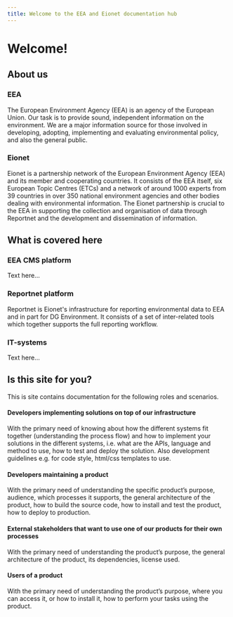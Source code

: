 ```yaml
---
title: Welcome to the EEA and Eionet documentation hub
---
```


# Welcome!

## About us

### EEA

The European Environment Agency (EEA) is an agency of the European Union. Our task is to provide sound, independent information on the environment. We are a major information source for those involved in developing, adopting, implementing and evaluating environmental policy, and also the general public.

### Eionet

Eionet is a partnership network of the European Environment Agency (EEA) and its member and cooperating countries. It consists of the EEA itself, six European Topic Centres (ETCs) and a network of around 1000 experts from 39 countries in over 350 national environment agencies and other bodies dealing with environmental information. The Eionet partnership is crucial to the EEA in supporting the collection and organisation of data through Reportnet and the development and dissemination of information.


## What is covered here

### EEA CMS platform

Text here...

### Reportnet platform

Reportnet is Eionet's infrastructure for reporting environmental data to EEA and in part for DG Environment. It consists of a set of inter-related tools which together supports the full reporting workflow.

### IT-systems

Text here...


## Is this site for you?

This is site contains documentation for the following roles and scenarios.

#### Developers implementing solutions on top of our infrastructure

With the primary need of knowing about how the different systems fit together (understanding the process flow) and how to implement your solutions in the different systems, i.e. what are the APIs, language and method to use, how to test and deploy the solution. Also development guidelines e.g. for code style, html/css templates to use.

#### Developers maintaining a product

With the primary need of understanding the specific product’s purpose, audience, which processes it supports, the general architecture of the product, how to build the source code, how to install and test the product, how to deploy to production.

#### External stakeholders that want to use one of our products for their own processes

With the primary need of understanding the product’s purpose, the general architecture of the product, its dependencies, license used.

#### Users of a product

With the primary need of understanding the product’s purpose, where you can access it, or how to install it, how to perform your tasks using the product.

